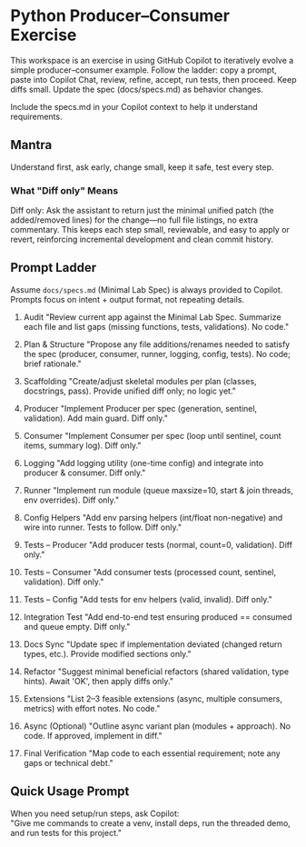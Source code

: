 # Python Producer–Consumer Exercise

This workspace is an exercise in using GitHub Copilot to iteratively evolve a simple producer–consumer example. Follow the ladder: copy a prompt, paste into Copilot Chat, review, refine, accept, run tests, then proceed. Keep diffs small. Update the spec (docs/specs.md) as behavior changes.

Include the specs.md in your Copilot context to help it understand requirements.

## Mantra
Understand first, ask early, change small, keep it safe, test every step.

### What "Diff only" Means
Diff only: Ask the assistant to return just the minimal unified patch (the added/removed lines) for the change—no full file listings, no extra commentary. This keeps each step small, reviewable, and easy to apply or revert, reinforcing incremental development and clean commit history.


## Prompt Ladder 

Assume `docs/specs.md` (Minimal Lab Spec) is always provided to Copilot. Prompts focus on intent + output format, not repeating details.

1. Audit
"Review current app against the Minimal Lab Spec. Summarize each file and list gaps (missing functions, tests, validations). No code."

2. Plan & Structure
"Propose any file additions/renames needed to satisfy the spec (producer, consumer, runner, logging, config, tests). No code; brief rationale." 

3. Scaffolding
"Create/adjust skeletal modules per plan (classes, docstrings, pass). Provide unified diff only; no logic yet."

4. Producer
"Implement Producer per spec (generation, sentinel, validation). Add main guard. Diff only."

5. Consumer
"Implement Consumer per spec (loop until sentinel, count items, summary log). Diff only."

6. Logging
"Add logging utility (one-time config) and integrate into producer & consumer. Diff only."

7. Runner
"Implement run module (queue maxsize=10, start & join threads, env overrides). Diff only."

8. Config Helpers
"Add env parsing helpers (int/float non-negative) and wire into runner. Tests to follow. Diff only."

9. Tests – Producer
"Add producer tests (normal, count=0, validation). Diff only."

10. Tests – Consumer
"Add consumer tests (processed count, sentinel, validation). Diff only."

11. Tests – Config
"Add tests for env helpers (valid, invalid). Diff only."

12. Integration Test
"Add end-to-end test ensuring produced == consumed and queue empty. Diff only."

13. Docs Sync
"Update spec if implementation deviated (changed return types, etc.). Provide modified sections only."

14. Refactor
"Suggest minimal beneficial refactors (shared validation, type hints). Await 'OK', then apply diffs only."

15. Extensions
"List 2–3 feasible extensions (async, multiple consumers, metrics) with effort notes. No code."

16. Async (Optional)
"Outline async variant plan (modules + approach). No code. If approved, implement in diff."

17. Final Verification
"Map code to each essential requirement; note any gaps or technical debt."

## Quick Usage Prompt
When you need setup/run steps, ask Copilot:  
"Give me commands to create a venv, install deps, run the threaded demo, and run tests for this project."

